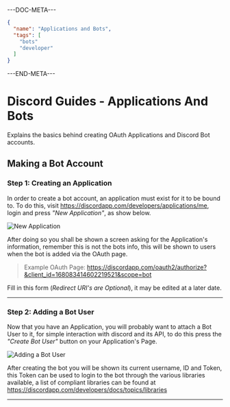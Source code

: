 ---DOC-META---
```json
{
  "name": "Applications and Bots",
  "tags": [
    "bots"
    "developer"
  ]
}
```
---END-META---

# Discord Guides - Applications And Bots
Explains the basics behind creating OAuth Applications and Discord Bot accounts.

## Making a Bot Account  
###  Step 1: Creating an Application
In order to create a bot account, an application must exist for it to be bound to.
To do this, visit https://discordapp.com/developers/applications/me, login and press *"New Application"*, as show below.

![New Application](https://my.mixtape.moe/nhihvn.png)

After doing so you shall be shown a screen asking for the Application's information, remember this is not the bots info, this will be shown to users when the bot is added via the OAuth page.
> Example OAuth Page: https://discordapp.com/oauth2/authorize?&client_id=168083414602219521&scope=bot

Fill in this form (*Redirect URI's are Optional*), it may be edited at a later date.

***

### Step 2: Adding a Bot User

Now that you have an Application, you will probably want to attach a Bot User to it, for simple interaction with discord and its API, to do this press the *"Create Bot User"* button on your Application's Page.

![Adding a Bot User](https://my.mixtape.moe/yxoncy.png)

After creating the bot you will be shown its current username, ID and Token, this Token can be used to login to the bot through the various libraries available, a list of compliant libraries can be found at https://discordapp.com/developers/docs/topics/libraries

---
